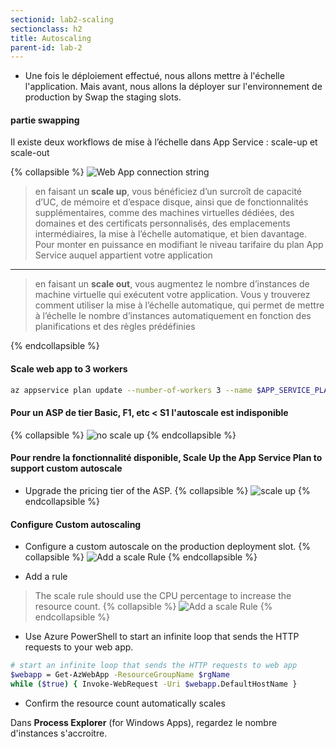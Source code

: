 ```yaml
---
sectionid: lab2-scaling
sectionclass: h2
title: Autoscaling
parent-id: lab-2
---
```


- Une fois le déploiement effectué, nous allons mettre à l'échelle l'application. Mais avant, nous allons la déployer sur l'environnement de production by  Swap the staging slots.
  
#### partie swapping

Il existe deux workflows de mise à l’échelle dans App Service : scale-up et scale-out

{% collapsible %}
![Web App connection string](/media/lab1/asp_scaling.png)

> en faisant un **scale up**, vous bénéficiez d’un surcroît de capacité d’UC, de mémoire et d’espace disque, ainsi que de fonctionnalités supplémentaires, comme des machines virtuelles dédiées, des domaines et des certificats personnalisés, des emplacements intermédiaires, la mise à l’échelle automatique, et bien davantage. Pour monter en puissance en modifiant le niveau tarifaire du plan App Service auquel appartient votre application
---

> en faisant un **scale out**, vous augmentez le nombre d’instances de machine virtuelle qui exécutent votre application. Vous y trouverez comment utiliser la mise à l’échelle automatique, qui permet de mettre à l’échelle le nombre d’instances automatiquement en fonction des planifications et des règles prédéfinies

{% endcollapsible %}

#### Scale web app to 3 workers

```bash
az appservice plan update --number-of-workers 3 --name $APP_SERVICE_PLAN --resource-group $RESOURCE_GROUP
```

#### Pour un ASP de tier Basic, F1, etc < S1 l'autoscale est indisponible

{% collapsible %}
![no scale up](/media/lab1/scale_up_not_available.png)
{% endcollapsible %}

#### Pour rendre la fonctionnalité disponible, Scale Up the App Service Plan to support custom autoscale

- Upgrade the pricing tier of the ASP.
{% collapsible %}
![scale up](/media/lab1/scale_up_asp.png)
{% endcollapsible %}

#### Configure Custom autoscaling
  
- Configure a custom autoscale on the production deployment slot.
{% collapsible %}
![Add a scale Rule](/media/lab1/custom_scale_out.png)
{% endcollapsible %}

- Add a rule
  
> The scale rule should use the CPU percentage to increase the resource count.
{% collapsible %}
![Add a scale Rule](/media/lab1/scale_rule.png)
{% endcollapsible %}

- Use Azure PowerShell to start an infinite loop that sends the HTTP requests to your web app.
  
```bash
# start an infinite loop that sends the HTTP requests to web app
$webapp = Get-AzWebApp -ResourceGroupName $rgName
while ($true) { Invoke-WebRequest -Uri $webapp.DefaultHostName }
```

- Confirm the resource count automatically scales

Dans **Process Explorer** (for Windows Apps), regardez le nombre d'instances s'accroitre.
